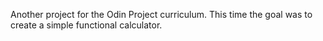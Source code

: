 Another project for the Odin Project curriculum.
This time the goal was to create a simple functional calculator.
